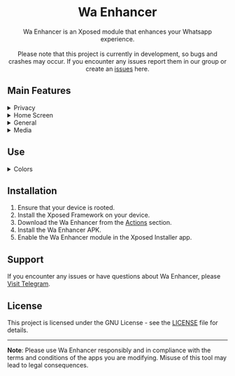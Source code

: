 <div align="center">

# Wa Enhancer

Wa Enhancer is an Xposed module that enhances your Whatsapp experience.<br/><br/>
Please note that this project is currently in development, so bugs and crashes may occur. If you encounter any issues report them in our group or create an [issues](https://github.com/Dev4Mod/WaEnhancer/issues) here.
</div>


## Main Features
<details closed>
  <summary>Privacy</summary>

- `Hide Forwarded Tag`
- `Remove Forward Limit`
- `Disable Pinned Chats Limit`
- `Freeze Last Seen`
- `Hide Status View`
- `Hide Blue Ticks`
- `Hide View Once and Audio Seen`
- `Hide Delivered`
- `Hide Typing`
- `Hide Recording Audio`
- `Disable View Once`
- `Send Blue Ticks upon Reply`
- `Delete for everyone on all messages`
- `Show Edited Message History`
- `Remove See More Button`
- `Anti Revoke Status`
- `Anti Revoke Message`
</details>

<details closed>
  <summary>Home Screen</summary>

- `Show Name`
- `Show Bio`
- `Show DND Button`
- `Separate Groups`
- `Hide Archived Chats`
- `Show Online Dot in Conversation List`
- `Remove Channel Recommendations`
- `Hide Tabs on Home`
- `Enable IGStatus on Home Screen`
- `Filter Chats`
</details>  

<details closed>
  <summary>General</summary>

- `Time in 12-Hour Format`
- `Seconds on Timestamp`
- `Buttons Stroke`
- `Menu Icons`
- `Outlined Icons`
- `New Settings Style`
 </details>


 <details closed>
  <summary>Media</summary>

- `Download Status`
- `Download View Once`
- `HD Quality Videos`
- `HD Quality Images`
- `Send videos in 60fps`
- `Send videos in original resolution`
 </details>

## Use
 <details closed>
  <summary>Colors</summary>

- `New WhatsApp theme`
- `Customize your colors`
 </details>

## Installation
1. Ensure that your device is rooted.
2. Install the Xposed Framework on your device.
3. Download the Wa Enhancer from the [Actions](https://github.com/Dev4Mod/WaEnhancer/actions) section.
4. Install the Wa Enhancer APK.
5. Enable the Wa Enhancer module in the Xposed Installer app.

## Support
If you encounter any issues or have questions about Wa Enhancer, please [Visit Telegram](https://t.me/waenhancer).

## License
This project is licensed under the GNU License - see the [LICENSE](LICENSE) file for details.

---

**Note**: Please use Wa Enhancer responsibly and in compliance with the terms and conditions of the apps you are modifying. Misuse of this tool may lead to legal consequences.
